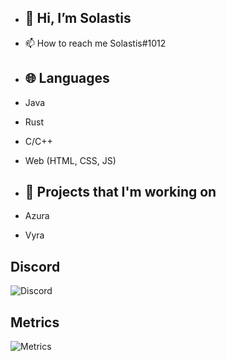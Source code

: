 - ## 👋 Hi, I’m Solastis
- 📫 How to reach me Solastis#1012

- ## 🌐 Languages
- Java 
- Rust
- C/C++
- Web (HTML, CSS, JS) 

- ## 🔭 Projects that I'm working on
- Azura
- Vyra 

## Discord
![Discord](https://discord.c99.nl/widget/theme-5/812584380303147028.png)

## Metrics
![Metrics](https://metrics.lecoq.io/Solastis?template=classic&config.timezone=Europe%2FBerlin)
